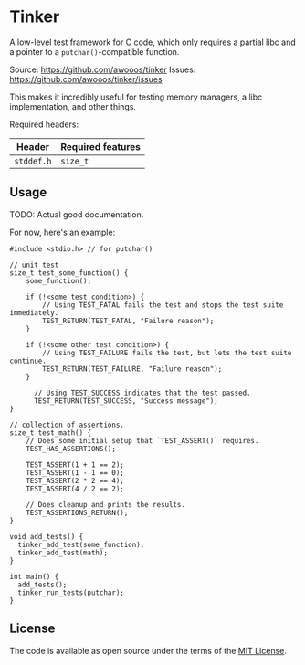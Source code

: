 # Tinker

A low-level test framework for C code, which only requires a partial libc
and a pointer to a `putchar()`-compatible function.

Source: https://github.com/awooos/tinker
Issues: https://github.com/awooos/tinker/issues


This makes it incredibly useful for testing memory managers, a libc
implementation, and other things.

Required headers:

| Header      | Required features |
|-------------|-------------------|
| `stddef.h`  | `size_t`          |

## Usage

TODO: Actual good documentation.

For now, here's an example:

```
#include <stdio.h> // for putchar()

// unit test
size_t test_some_function() {
    some_function();

    if (!<some test condition>) {
        // Using TEST_FATAL fails the test and stops the test suite immediately.
        TEST_RETURN(TEST_FATAL, "Failure reason");
    }

    if (!<some other test condition>) {
        // Using TEST_FAILURE fails the test, but lets the test suite continue.
        TEST_RETURN(TEST_FAILURE, "Failure reason");
    }

      // Using TEST_SUCCESS indicates that the test passed.
      TEST_RETURN(TEST_SUCCESS, "Success message");
}

// collection of assertions.
size_t test_math() {
    // Does some initial setup that `TEST_ASSERT()` requires.
    TEST_HAS_ASSERTIONS();

    TEST_ASSERT(1 + 1 == 2);
    TEST_ASSERT(1 - 1 == 0);
    TEST_ASSERT(2 * 2 == 4);
    TEST_ASSERT(4 / 2 == 2);

    // Does cleanup and prints the results.
    TEST_ASSERTIONS_RETURN();
}

void add_tests() {
  tinker_add_test(some_function);
  tinker_add_test(math);
}

int main() {
  add_tests();
  tinker_run_tests(putchar);
}
```

## License

The code is available as open source under the terms of the [MIT License](https://opensource.org/licenses/MIT).
